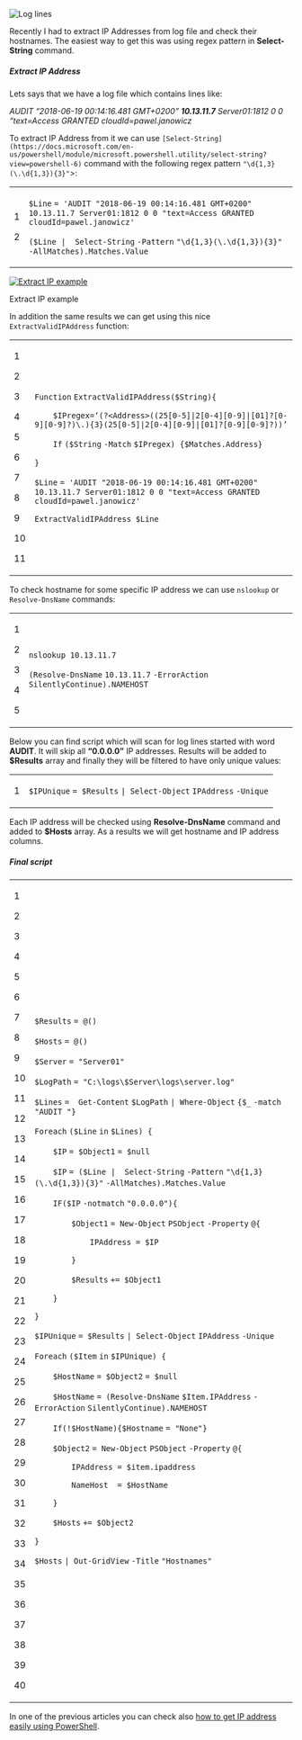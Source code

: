 ![Log lines](Extract%20IP%20address%20from%20log%20lines%20using%20PowerShell%20-%20Powershellbros.com/Log-lines.png)

Recently I had to extract IP Addresses from log file and check their hostnames. The easiest way to get this was using regex pattern in **Select-String** command.

##### Extract IP Address

Lets says that we have a log file which contains lines like:

_AUDIT “2018-06-19 00:14:16.481 GMT+0200” **10.13.11.7** Server01:1812 0 0 “text=Access GRANTED cloudId=pawel.janowicz_

To extract IP Address from it we can use `[Select-String](https://docs.microsoft.com/en-us/powershell/module/microsoft.powershell.utility/select-string?view=powershell-6)` command with the following regex pattern `"\d{1,3}(\.\d{1,3}){3}"`\>:

<table><tbody><tr><td><p>1</p><p>2</p></td><td><div><p><code>$Line</code> <code>= </code><code>'AUDIT "2018-06-19 00:14:16.481 GMT+0200"&nbsp; 10.13.11.7 Server01:1812 0 0 "text=Access GRANTED cloudId=pawel.janowicz'</code></p><p><code>(</code><code>$Line</code>&nbsp; <code>|&nbsp; </code><code>Select-String</code> <code>-Pattern</code> <code>"\d{1,3}(\.\d{1,3}){3}"</code> <code>-AllMatches</code><code>).Matches.Value</code></p></div></td></tr></tbody></table>

[![Extract IP example](Extract%20IP%20address%20from%20log%20lines%20using%20PowerShell%20-%20Powershellbros.com/Extract-IP-example.png)](https://i1.wp.com/www.powershellbros.com/wp-content/uploads/2018/06/Extract-IP-example.png)

Extract IP example

In addition the same results we can get using this nice `ExtractValidIPAddress` function:

<table><tbody><tr><td><p>1</p><p>2</p><p>3</p><p>4</p><p>5</p><p>6</p><p>7</p><p>8</p><p>9</p><p>10</p><p>11</p></td><td><div><p><code>Function</code> <code>ExtractValidIPAddress(</code><code>$String</code><code>){</code></p><p><code>&nbsp;&nbsp;&nbsp;&nbsp;</code><code>$IPregex</code><code>=‘(?&lt;Address&gt;((25[0-5]</code><code>|2</code><code>[0-4][0-9]|[01]?[0-9][0-9]?)\.){3}(25[0-5]</code><code>|2</code><code>[0-4][0-9]|[01]?[0-9][0-9]?))’</code></p><p><code>&nbsp;&nbsp;&nbsp;&nbsp;</code><code>If</code> <code>(</code><code>$String</code> <code>-Match</code> <code>$IPregex</code><code>) {</code><code>$Matches</code><code>.Address}</code></p><p><code>}</code></p><p><code>$Line</code> <code>= </code><code>'AUDIT "2018-06-19 00:14:16.481 GMT+0200"&nbsp; 10.13.11.7 Server01:1812 0 0 "text=Access GRANTED cloudId=pawel.janowicz'</code></p><p><code>ExtractValidIPAddress </code><code>$Line</code></p></div></td></tr></tbody></table>

To check hostname for some specific IP address we can use `nslookup` or `Resolve-DnsName` commands:

<table><tbody><tr><td><p>1</p><p>2</p><p>3</p><p>4</p><p>5</p></td><td><div><p><code>nslookup 10.13.11.7</code></p><p><code>(</code><code>Resolve-DnsName</code> <code>10.13.11.7</code> <code>-ErrorAction</code> <code>SilentlyContinue).NAMEHOST</code></p></div></td></tr></tbody></table>

Below you can find script which will scan for log lines started with word **AUDIT**. It will skip all **“0.0.0.0”** IP addresses. Results will be added to **$Results** array and finally they will be filtered to have only unique values:

<table><tbody><tr><td><p>1</p></td><td><div><p><code>$IPUnique</code> <code>= </code><code>$Results</code> <code>| </code><code>Select-Object</code> <code>IPAddress</code> <code>-Unique</code></p></div></td></tr></tbody></table>

Each IP address will be checked using **Resolve-DnsName** command and added to **$Hosts** array. As a results we will get hostname and IP address columns.

##### Final script

<table><tbody><tr><td><p>1</p><p>2</p><p>3</p><p>4</p><p>5</p><p>6</p><p>7</p><p>8</p><p>9</p><p>10</p><p>11</p><p>12</p><p>13</p><p>14</p><p>15</p><p>16</p><p>17</p><p>18</p><p>19</p><p>20</p><p>21</p><p>22</p><p>23</p><p>24</p><p>25</p><p>26</p><p>27</p><p>28</p><p>29</p><p>30</p><p>31</p><p>32</p><p>33</p><p>34</p><p>35</p><p>36</p><p>37</p><p>38</p><p>39</p><p>40</p></td><td><div><p><code>$Results</code> <code>= @()</code></p><p><code>$Hosts</code> <code>= @()&nbsp;&nbsp;&nbsp;</code></p><p><code>$Server</code> <code>= </code><code>"Server01"</code></p><p><code>$LogPath</code> <code>= </code><code>"C:\logs\$Server\logs\server.log"</code>&nbsp;&nbsp;&nbsp;</p><p><code>$Lines</code> <code>=&nbsp; </code><code>Get-Content</code> <code>$LogPath</code> <code>| </code><code>Where-Object</code> <code>{</code><code>$_</code> <code>-match</code> <code>"AUDIT "</code><code>}</code></p><p><code>Foreach</code> <code>(</code><code>$Line</code> <code>in</code> <code>$Lines</code><code>) {</code></p><p><code>&nbsp;&nbsp;&nbsp;&nbsp;</code><code>$IP</code> <code>= </code><code>$Object1</code> <code>= </code><code>$null</code></p><p><code>&nbsp;&nbsp;&nbsp;&nbsp;</code><code>$IP</code> <code>= (</code><code>$Line</code>&nbsp; <code>|&nbsp; </code><code>Select-String</code> <code>-Pattern</code> <code>"\d{1,3}(\.\d{1,3}){3}"</code> <code>-AllMatches</code><code>).Matches.Value</code></p><p><code>&nbsp;&nbsp;&nbsp;&nbsp;</code><code>IF</code><code>(</code><code>$IP</code> <code>-notmatch</code> <code>"0.0.0.0"</code><code>){</code></p><p><code>&nbsp;&nbsp;&nbsp;&nbsp;&nbsp;&nbsp;&nbsp;&nbsp;</code><code>$Object1</code> <code>= </code><code>New-Object</code> <code>PSObject</code> <code>-Property</code> <code>@{</code></p><p><code>&nbsp;&nbsp;&nbsp;&nbsp;&nbsp;&nbsp;&nbsp;&nbsp;&nbsp;&nbsp;&nbsp;&nbsp;</code><code>IPAddress = </code><code>$IP</code></p><p><code>&nbsp;&nbsp;&nbsp;&nbsp;&nbsp;&nbsp;&nbsp;&nbsp;</code><code>}</code></p><p><code>&nbsp;&nbsp;&nbsp;&nbsp;&nbsp;&nbsp;&nbsp;&nbsp;</code><code>$Results</code> <code>+= </code><code>$Object1</code>&nbsp;&nbsp;&nbsp;</p><p><code>&nbsp;&nbsp;&nbsp;&nbsp;</code><code>}</code></p><p><code>}</code></p><p><code>$IPUnique</code> <code>= </code><code>$Results</code> <code>| </code><code>Select-Object</code> <code>IPAddress</code> <code>-Unique</code></p><p><code>Foreach</code> <code>(</code><code>$Item</code> <code>in</code> <code>$IPUnique</code><code>) {</code></p><p><code>&nbsp;&nbsp;&nbsp;&nbsp;</code><code>$HostName</code> <code>= </code><code>$Object2</code> <code>= </code><code>$null</code></p><p><code>&nbsp;&nbsp;&nbsp;&nbsp;</code><code>$HostName</code> <code>= (</code><code>Resolve-DnsName</code> <code>$Item</code><code>.IPAddress</code> <code>-ErrorAction</code> <code>SilentlyContinue).NAMEHOST</code></p><p><code>&nbsp;&nbsp;&nbsp;&nbsp;</code><code>If</code><code>(!</code><code>$HostName</code><code>){</code><code>$Hostname</code> <code>= </code><code>"None"</code><code>}</code></p><p><code>&nbsp;&nbsp;&nbsp;&nbsp;</code><code>$Object2</code> <code>= </code><code>New-Object</code> <code>PSObject</code> <code>-Property</code> <code>@{</code></p><p><code>&nbsp;&nbsp;&nbsp;&nbsp;&nbsp;&nbsp;&nbsp;&nbsp;</code><code>IPAddress = </code><code>$item</code><code>.ipaddress</code></p><p><code>&nbsp;&nbsp;&nbsp;&nbsp;&nbsp;&nbsp;&nbsp;&nbsp;</code><code>NameHost&nbsp; = </code><code>$HostName</code></p><p><code>&nbsp;&nbsp;&nbsp;&nbsp;</code><code>}</code></p><p><code>&nbsp;&nbsp;&nbsp;&nbsp;</code><code>$Hosts</code> <code>+= </code><code>$Object2</code>&nbsp;&nbsp;&nbsp;</p><p><code>}</code></p><p><code>$Hosts</code> <code>| </code><code>Out-GridView</code> <code>-Title</code> <code>"Hostnames"</code></p></div></td></tr></tbody></table>

In one of the previous articles you can check also [how to get IP address easily using PowerShell](http://www.powershellbros.com/powershell-tip-of-the-week-get-ip-address/).